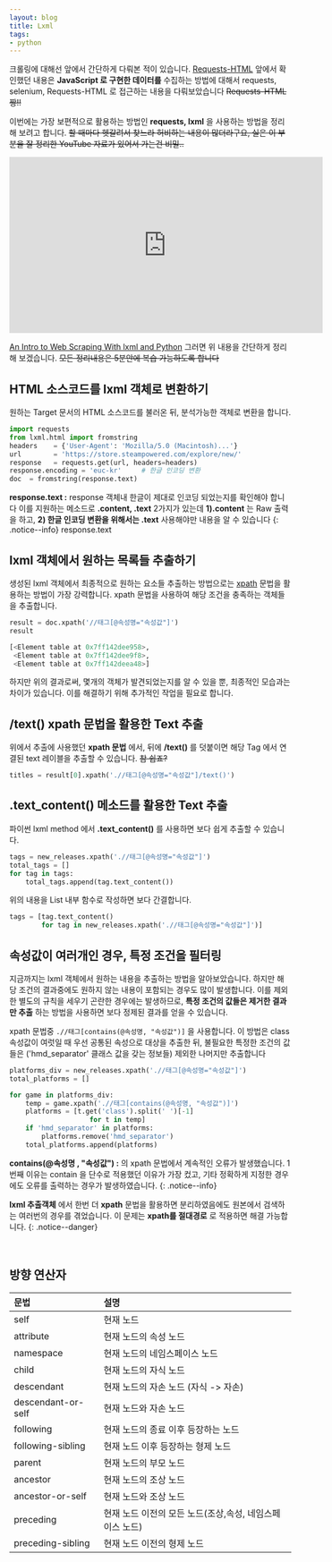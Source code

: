 ```yaml
---
layout: blog
title: Lxml
tags:
- python
---
```


크롤링에 대해선 앞에서 간단하게 다뤄본 적이 있습니다. [Requests-HTML](https://yongbeomkim.github.io/python/python-crawling/) 앞에서 확인했던 내용은 **JavaScript 로 구현한 데이터를** 수집하는 방법에 대해서 requests, selenium, Requests-HTML 로 접근하는 내용을 다뤄보았습니다 <strike>Requests-HTML 짱!!</strike>

이번에는 가장 보편적으로 활용하는 방법인 **requests, lxml** 을 사용하는 방법을 정리해 보려고 합니다. <strike>할 때마다 헷갈려서 찾느라 허비하는 내용이 많더라구요, 실은 이 부분을 잘 정리한 YouTube 자료가 있어서 가는건 비밀..</strike>

<iframe width="560" height="315" src="https://www.youtube.com/embed/5N066ISH8og" frameborder="0" allow="accelerometer; autoplay; encrypted-media; gyroscope; picture-in-picture"
  allowfullscreen>
</iframe>

[An Intro to Web Scraping With lxml and Python](https://pythontips.com/2018/06/20/an-intro-to-web-scraping-with-lxml-and-python/) 그러면 위 내용을 간단하게 정리해 보겠습니다. <strike>모든 정리내용은 5분안에 복습 가능하도록 합니다</strike>

## HTML 소스코드를 lxml 객체로 변환하기
원하는 Target 문서의 HTML 소스코드를 불러온 뒤, 분석가능한 객체로 변환을 합니다. 

```python
import requests
from lxml.html import fromstring
headers    = {'User-Agent': 'Mozilla/5.0 (Macintosh)...'}
url        = 'https://store.steampowered.com/explore/new/'
response   = requests.get(url, headers=headers)
response.encoding = 'euc-kr'     # 한글 인코딩 변환
doc  = fromstring(response.text)
```

**response.text :** response 객체내 한글이 제대로 인코딩 되었는지를 확인해야 합니다 이를 지원하는 메소드로 **.content, .text** 2가지가 있는데 **1).content** 는 Raw 출력을 하고, **2) 한글 인코딩 변환을 위해서는 .text** 사용해야만 내용을 알 수 있습니다
{: .notice--info}
response.text

## lxml 객체에서 원하는 목록들 추출하기
생성된 lxml 객체에서 최종적으로 원하는 요소들 추출하는 방법으로는 [xpath](http://twinbraid.blogspot.com/2015/02/xpath.html) 문법을 활용하는 방법이 가장 강력합니다. xpath 문법을 사용하여 해당 조건을 충족하는 객체들을 추출합니다.

```python
result = doc.xpath('//태그[@속성명="속성값"]')
result

[<Element table at 0x7ff142dee958>,
 <Element table at 0x7ff142dee9f8>,
 <Element table at 0x7ff142deea48>]
```

하지만 위의 결과로써, 몇개의 객체가 발견되었는지를 알 수 있을 뿐, 최종적인 모습과는 차이가 있습니다. 이를 해결하기 위해 추가적인 작업을 필요로 합니다.

## **/text()** xpath 문법을 활용한 Text 추출
위에서 추출에 사용했던 **xpath 문법** 에서, 뒤에 **/text()** 를 덧붙이면 해당 Tag 에서 연결된 text 레이블을 추출할 수 있습니다. <strike>참 쉽죠?</strike>
```python
titles = result[0].xpath('.//태그[@속성명="속성값"]/text()')
```

## **.text_content()** 메소드를 활용한 Text 추출
파이썬 lxml method 에서 **.text_content()** 를 사용하면 보다 쉽게 추출할 수 있습니다.
```python
tags = new_releases.xpath('.//태그[@속성명="속성값"]')
total_tags = []
for tag in tags:
    total_tags.append(tag.text_content())
```

위의 내용을 List 내부 함수로 작성하면 보다 간결합니다.
```python
tags = [tag.text_content() 
        for tag in new_releases.xpath('.//태그[@속성명="속성값"]')]
```

## 속성값이 여러개인 경우, 특정 조건을 필터링
지금까지는 lxml 객체에서 원하는 내용을 추출하는 방법을 알아보았습니다. 하지만 해당 조건의 결과중에도 원하지 않는 내용이 포함되는 경우도 많이 발생합니다. 이를 제외한 별도의 규칙을 세우기 곤란한 경우에는 발생하므로, **특정 조건의 값들은 제거한 결과만 추출** 하는 방법을 사용하면 보다 정제된 결과를 얻을 수 있습니다.

xpath 문법중 `.//태그[contains(@속성명, "속성값")]` 을 사용합니다. 이 방법은 class 속성값이 여럿일 때 우선 공통된 속성으로 대상을 추출한 뒤, 불필요한 특정한 조건의 값들은 ('hmd_separator' 클래스 값을 갖는 정보들) 제외한 나머지만 추출합니다

```python
platforms_div = new_releases.xpath('.//태그[@속성명="속성값"]')
total_platforms = []

for game in platforms_div:
    temp = game.xpath('.//태그[contains(@속성명, "속성값")]')
    platforms = [t.get('class').split(' ')[-1] 
                    for t in temp]
    if 'hmd_separator' in platforms:
        platforms.remove('hmd_separator')
    total_platforms.append(platforms)
```
**contains(@속성명 , "속성값") :** 의 xpath 문법에서 계속적인 오류가 발생했습니다. 1번째 이유는 contain 을 단수로 적용했던 이유가 가장 컸고, 기타 정확하게 지정한 경우에도 오류를 출력하는 경우가 발생하였습니다.
{: .notice--info}

**lxml 추출객체** 에서 한번 더 **xpath** 문법을 활용하면 분리하였음에도 원본에서 검색하는 여러번의 경우를 겪었습니다. 이 문제는 **xpath를 절대경로** 로 적용하면 해결 가능합니다.
{: .notice--danger}

<br/>

## 방향 연산자 

| 문법	| 설명     |
|:--------|:----------|
|self|	현재 노드|
|attribute	|현재 노드의 속성 노드|
|namespace	|현재 노드의 네임스페이스 노드|
|child	|현재 노드의 자식 노드|
|descendant	|현재 노드의 자손 노드 (자식 -> 자손)|
|descendant-or-self	|현재 노드와 자손 노드|
|following	|현재 노드의 종료 이후 등장하는 노드|
|following-sibling	|현재 노드 이후 등장하는 형제 노드|
|parent	|현재 노드의 부모 노드|
|ancestor	|현재 노드의 조상 노드|
|ancestor-or-self	|현재 노드와 조상 노드|
|preceding	|현재 노드 이전의 모든 노드(조상,속성, 네임스페이스 노드)|
|preceding-sibling	|현재 노드 이전의 형제 노드|
